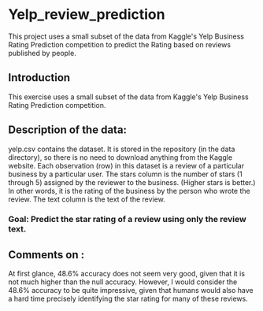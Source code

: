 # Yelp_review_prediction
This project uses a small subset of the data from Kaggle's Yelp Business Rating Prediction competition to predict the Rating based on reviews published by people.

## Introduction

This exercise uses a small subset of the data from Kaggle's Yelp Business Rating Prediction competition.

## Description of the data:

yelp.csv contains the dataset. It is stored in the repository (in the data directory), so there is no need to download anything from the Kaggle website.
Each observation (row) in this dataset is a review of a particular business by a particular user.
The stars column is the number of stars (1 through 5) assigned by the reviewer to the business. (Higher stars is better.) In other words, it is the rating of the business by the person who wrote the review.
The text column is the text of the review.
### Goal: Predict the star rating of a review using only the review text.

## Comments on :
At first glance, 48.6% accuracy does not seem very good, given that it is not much higher than the null accuracy. However, I would consider the 48.6% accuracy to be quite impressive, given that humans would also have a hard time precisely identifying the star rating for many of these reviews.
